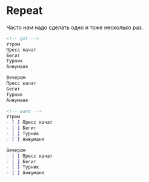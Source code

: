 # Repeat

Часто нам надо сделать одно и тоже несколько раз.

```markdown
<!-- got -->
Утром
Пресс качат 
Бегит 
Турник 
Анжуманя

Вечером
Пресс качат 
Бегит 
Турник 
Анжуманя

<!-- want -->
Утром
- [ ] Пресс качат 
- [ ] Бегит 
- [ ] Турник 
- [ ] Анжуманя

Вечером
- [ ] Пресс качат 
- [ ] Бегит 
- [ ] Турник 
- [ ] Анжуманя
```
